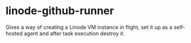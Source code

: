 # linode-github-runner
Gives a way of creating a Linode VM instance in flight, set it up as a self-hosted agent and after task execution destroy it.
